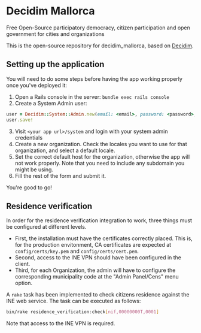 # Decidim Mallorca

Free Open-Source participatory democracy, citizen participation and open government for cities and organizations

This is the open-source repository for decidim_mallorca, based on [Decidim](https://github.com/decidim/decidim).

## Setting up the application

You will need to do some steps before having the app working properly once you've deployed it:

1. Open a Rails console in the server: `bundle exec rails console`
2. Create a System Admin user:
```ruby
user = Decidim::System::Admin.new(email: <email>, password: <password>, password_confirmation: <password>)
user.save!
```
3. Visit `<your app url>/system` and login with your system admin credentials
4. Create a new organization. Check the locales you want to use for that organization, and select a default locale.
5. Set the correct default host for the organization, otherwise the app will not work properly. Note that you need to include any subdomain you might be using.
6. Fill the rest of the form and submit it.

You're good to go!

## Residence verification

In order for the residence verification integration to work, three things must be configured at different levels.

- First, the installation must have the certificates correctly placed. This is, for the production envitonment, CA certificates are expected at `config/certs/key.pem` and `config/certs/cert.pem`.
- Second, access to the INE VPN should have been configured in the client.
- Third, for each Organization, the admin will have to configure the corresponding municipality code at the "Admin Panel/Cens" menu option.

A `rake` task has been implemented to check citizens residence against the INE web service. The task can be executed as follows:

```bash
bin/rake residence_verification:check[nif,00000000T,0001]
```

Note that access to the INE VPN is required.
